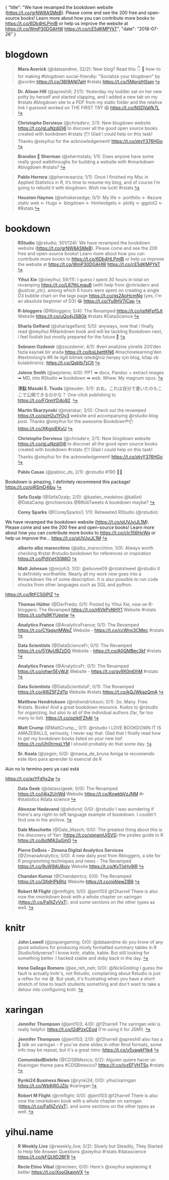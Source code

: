 {
  "title": "We have revamped the bookdown website (https://t.co/grNW8ASMeB). Please come and see the 200 free and open-source books! Learn more about how you can contribute more books to https://t.co/6Db4HLPmlB or help us improve the website at https://t.co/WmP30DGAHW https://t.co/cE5dKMPYkT",
  "date": "2018-07-26"
}

# blogdown

> **Mara Averick** (@dataandme; 32/2): New blog? Read this 👇
💫 how-to for making #blogdown social-friendly:
"Socialize your blogdown" by @xvrdm 
https://t.co/36l9ANI7aH #rstats https://t.co/5MprslHSsm  [&#8618;](https://twitter.com/xieyihui/status/1022229274227605504)

<!-- -->


> **Dr. Alison Hill** (@apreshill; 21/1): Yesterday my toddler sat on her new potty by herself and started clapping, and I added a new tab on my #rstats #blogdown site to a PDF from my static folder and the relative link I guessed worked on THE FIRST TRY 😱 https://t.co/NSDValfk7L  [&#8618;](https://twitter.com/xieyihui/status/1022125802815512576)

<!-- -->


> **Christophe Dervieux** (@chrisderv; 2/1): New blogdown website https://t.co/gLuNzdi0j6  to discover all the good open source books created with bookdown #rstats 📦! Glad I could help on this task! Thanks @xieyihui for the acknowledgement! https://t.co/qtyY376HGo  [&#8618;](https://twitter.com/xieyihui/status/1022239801628651520)

<!-- -->


> **Brandon 🎵 Sherman** (@shermstats; 1/1): Does anyone have some really good walkthroughs for building a website with #rmarkdown #blogdown #rstats?  [&#8618;](https://twitter.com/xieyihui/status/1022235008369451008)

<!-- -->


> **Pablo Herrera** (@pherreraariza; 1/1): Once I finished my Msc in Applied Statistics in R, it’s time to resume my blog, and of course I’m going to rebuild it with blogdown. Wish me luck! #rstats  [&#8618;](https://twitter.com/xieyihui/status/1022214693795061761)

<!-- -->


> **Houston Haynes** (@whiskersedge; 0/1): My life &lt;- portfolio &lt;- #azure static web &lt;- Hugo &lt;- blogdown &lt;- htmlwidgets &lt;- plotly &lt;- ggplot2 &lt;- #Rstats  [&#8618;](https://twitter.com/xieyihui/status/1021973733991280646)

<!-- -->


# bookdown

> **RStudio** (@rstudio; 301/124): We have revamped the bookdown website (https://t.co/grNW8ASMeB). Please come and see the 200 free and open-source books! Learn more about how you can contribute more books to https://t.co/6Db4HLPmlB or help us improve the website at https://t.co/WmP30DGAHW https://t.co/cE5dKMPYkT  [&#8618;](https://twitter.com/xieyihui/status/1022226597657673732)

<!-- -->


> **Yihui Xie** (@xieyihui; 59/11): I guess I spent 30 hours in total on revamping https://t.co/L67thLmauB (with help from 
@chrisderv and @ustcer_ztc), among which 6 hours were spent on creating a single D3 bubble chart on the tags page https://t.co/gs2AoHcmNg (yes, I'm an absolute beginner of D3) 😂 https://t.co/Yu9HV7iCap  [&#8618;](https://twitter.com/xieyihui/status/1022231125970903041)

<!-- -->


> **R-bloggers** (@Rbloggers; 5/4): The Revamped https://t.co/jstNFpf5Jt Website https://t.co/uQo4jJSBGk #rstats #DataScience  [&#8618;](https://twitter.com/xieyihui/status/1022256545755803652)

<!-- -->


> **Sharla Gelfand** (@sharlagelfand; 5/0): anyways, now that i finally read @xieyihui RMarkdown book and will be tackling Bookdown next, i feel foolish but mostly prepared for the future 💪  [&#8618;](https://twitter.com/xieyihui/status/1022238164277239811)

<!-- -->


> **Sebnem Ozdemir** (@zsozdemir; 4/1): #veri analizine yönelik 200’den fazla kaynak bir arada https://t.co/bsLbettKN6
#machinelearning’den #textmining’e #R ile ilgili bilmek istediğiniz herşey için blog, kitap vb bulabilirsiniz. https://t.co/QsbIb7zClt  [&#8618;](https://twitter.com/xieyihui/status/1022297126007697409)

<!-- -->


> **Jolene Smith** (@aejolene; 4/0): PPT ➡ docx, Pandoc + extract images ➡ MD, into RStudio ➡ bookdown ➡ web. Whew. My magnum opus.  [&#8618;](https://twitter.com/xieyihui/status/1022231630394654720)

<!-- -->


> **津駄 Masaki E. Tsuda** (@teuder; 3/1): おお。これは自分で書いたのもここで公開できるのかな？
One-click publishing to https://t.co/FOnnYD4o92.  [&#8618;](https://twitter.com/xieyihui/status/1022264210464501760)

<!-- -->


> **Martin Skarzynski** (@marskar; 3/0): Check out the revamped https://t.co/qzH2u1YOy3 website and accompanying @rstudio blog post. Thanks @xieyihui for the awesome Bookdown®️📦
https://t.co/XKgjslEKxU  [&#8618;](https://twitter.com/xieyihui/status/1022277075619733510)

<!-- -->


> **Christophe Dervieux** (@chrisderv; 2/1): New blogdown website https://t.co/gLuNzdi0j6  to discover all the good open source books created with bookdown #rstats 📦! Glad I could help on this task! Thanks @xieyihui for the acknowledgement! https://t.co/qtyY376HGo  [&#8618;](https://twitter.com/xieyihui/status/1022239801628651520)

<!-- -->


> **Pablo Casas** (@pabloc_ds; 2/1): @rstudio #190 💚📗 
>
Bookdown is amazing, I definitely recommend this package! https://t.co/ojRSmD4lbu  [&#8618;](https://twitter.com/xieyihui/status/1022232274639749126)

<!-- -->


> **Sefa Ozalp** (@SefaOzalp; 2/0): @kaelen_medeiros @kallixti @DataCamp @richierocks @BRobTweets A bookdown maybe?  [&#8618;](https://twitter.com/xieyihui/status/1022231865455984640)

<!-- -->


> **Corey Sparks** (@CoreySparks1; 1/1): Retweeted RStudio (@rstudio):
>
We have revamped the bookdown website (https://t.co/qUVJviJL1M). Please come and see the 200 free and open-source books! Learn more about how you can contribute more books to https://t.co/clc156HxWq or help us improve the... https://t.co/qUVJviJL1M  [&#8618;](https://twitter.com/xieyihui/status/1022226733947187200)

<!-- -->


> **alberto albz marocchino** (@albz_marocchino; 1/0): Always worth checking #rstat #rstudio bookdown for references or inspiration https://t.co/PdVxH30MIO  [&#8618;](https://twitter.com/xieyihui/status/1022253267517145088)

<!-- -->


> **Matt Johnson** (@mrjoh3; 1/0): @ebovee09 @rstatstweet @rstudio It is definitely worthwhile. Nearly all my work now goes into a #rmarkdown file of some description. It is also possible to run code chucks from other languages such as SQL and python.
>
https://t.co/RtFC50iPlZ  [&#8618;](https://twitter.com/xieyihui/status/1022218134688686080)

<!-- -->


> **Thomas Hütter** (@DerFredo; 0/1): Posted by Yihui Xie, now on R-bloggers: The Revamped https://t.co/r6VkPvNHY1 Website #rstats https://t.co/fg9KYUextw  [&#8618;](https://twitter.com/xieyihui/status/1022258750567198720)

<!-- -->


> **Analytics France** (@AnalyticsFrance; 0/1): The Revamped https://t.co/CYagsnMWeZ Website - https://t.co/ccWno3CMec #rstats  [&#8618;](https://twitter.com/xieyihui/status/1022258258302705664)

<!-- -->


> **Data Scientists** (@DataScienceFr; 0/1): The Revamped https://t.co/5YAvUBZzDG Website - https://t.co/A0QMBec3kf #rstats  [&#8618;](https://twitter.com/xieyihui/status/1022257979570225154)

<!-- -->


> **Analytics France** (@AnalyticsFr; 0/1): The Revamped https://t.co/ohwr5EyWJt Website - https://t.co/gv9X0nt0hM #rstats  [&#8618;](https://twitter.com/xieyihui/status/1022257327024562176)

<!-- -->


> **Data Scientists** (@DataScientistsF; 0/1): The Revamped https://t.co/4l6Z5FZdTp Website #rstats https://t.co/kQJWkazQmA  [&#8618;](https://twitter.com/xieyihui/status/1022256715687972865)

<!-- -->


> **Matthew Hendrickson** (@mjhendrickson; 0/1): So. Many. Free. #rstats. Books! And a great bookdown resource. Kudos to @rstudio for organizing, but also to all of the individual authors (far, far too many to list). https://t.co/pzjktFZhAt  [&#8618;](https://twitter.com/xieyihui/status/1022255966669217792)

<!-- -->


> **Matt Crump** (@MattCrump_; 0/1): @rstudio I LOVE BOOKDOWN IT IS AMAZEBALLS, seriously, I never say that. Glad that I finally read how to get my bookdown books listed on your new list! https://t.co/Uh0trmxLYM I should probably do that some day.  [&#8618;](https://twitter.com/xieyihui/status/1022242961894064134)

<!-- -->


> **Sr. Koala** (@zegim; 0/0): @mama_de_bruna Amiga te recomiendo este libro para aprender lo esencial de R
>
Aún no lo termino pero ya casi está 
>
https://t.co/acYFd1jx2w  [&#8618;](https://twitter.com/xieyihui/status/1022304359470833669)

<!-- -->


> **Data Geek** (@datascigeek; 0/0): The Revamped https://t.co/l4js2UrlWd Website https://t.co/KowkbVzJNM #r #statistics #data science  [&#8618;](https://twitter.com/xieyihui/status/1022297960531611648)

<!-- -->


> **Aboozar Hadavand** (@ahdvnd; 0/0): @rstudio I was wondering if there's any right-to-left language example of bookdown. I couldn't find one in the archive.  [&#8618;](https://twitter.com/xieyihui/status/1022278999236595712)

<!-- -->


> **Dale Maschette** (@Dale_Masch; 0/0): The greatest thing about this is the discovery of Yarr (https://t.co/xpngmUjSVS) the pirates guide to R https://t.co/bzNfA2uGmO  [&#8618;](https://twitter.com/xieyihui/status/1022267490284462082)

<!-- -->


> **Pierre DeBois - Zimana Digital Analytics Services** (@ZimanaAnalytics; 0/0): A new daily post from Rbloggers, a site for R programming techniques and news - The Revamped https://t.co/9uW9AU8oiv Website https://t.co/KvTIxHv9jR  [&#8618;](https://twitter.com/xieyihui/status/1022257708945342465)

<!-- -->


> **Chandan Kumar** (@Chandanrtcs; 0/0): The Revamped https://t.co/3XdHPkRljz Website https://t.co/oiAIewZlB8  [&#8618;](https://twitter.com/xieyihui/status/1022256756871888898)

<!-- -->


> **Robert M Flight** (@rmflight; 0/0): @jent103 @f2harrell There is also now the *rmarkdown book* with a whole chapter on xaringan (https://t.co/Fa1IjZvVxT), and some sections on the other types as well.  [&#8618;](https://twitter.com/xieyihui/status/1022143715056463872)

<!-- -->


# knitr

> **John Lowell** (@piquergaming; 0/0): @dataandme do you know of any good solutions for producing nicely formatted summary tables in R Studio/tidyverse? I know knitr, xtable,  kable. But still looking for something better. I hacked xtable and doby back in the day.  [&#8618;](https://twitter.com/xieyihui/status/1022307867070750720)

<!-- -->


> **Irene Gallego Romero** (@ee_reh_neh; 0/0): @_NickGolding_ I guess the fault is actually knitr's, not Rstudio, complaining about Rstudio is just a reflex for me 😅. But yeah, it's frustrating when you have a short stretch of time to teach students something and don't want to take a detour into configuring knitr.  [&#8618;](https://twitter.com/xieyihui/status/1022088769774575616)

<!-- -->


# xaringan

> **Jennifer Thompson** (@jent103; 4/0): @f2harrell The xaringan wiki is really helpful: https://t.co/l2dPzxCEod (I'm using it for JSM!).  [&#8618;](https://twitter.com/xieyihui/status/1022143068072493056)

<!-- -->


> **Jennifer Thompson** (@jent103; 2/0): @f2harrell @apreshill also has a 💯 talk on xaringan - if you've done slides in other Rmd formats, some info may be repeat, but it's a great intro: https://t.co/y5yawkfYe4  [&#8618;](https://twitter.com/xieyihui/status/1022143590749884416)

<!-- -->


> **ComunidadBioInfo** (@CDSBMexico; 0/2): Alguien quiere hacer un #xaringan theme para #CDSBmexico? https://t.co/jyzEFVHTSx #rstats  [&#8618;](https://twitter.com/xieyihui/status/1022129570437316609)

<!-- -->


> **Rynki24 Business News** (@rynki24; 0/0): yihui/xaringan https://t.co/Wb8jRGJZIo #xaringan  [&#8618;](https://twitter.com/xieyihui/status/1022173889835806720)

<!-- -->


> **Robert M Flight** (@rmflight; 0/0): @jent103 @f2harrell There is also now the *rmarkdown book* with a whole chapter on xaringan (https://t.co/Fa1IjZvVxT), and some sections on the other types as well.  [&#8618;](https://twitter.com/xieyihui/status/1022143715056463872)

<!-- -->


# yihui.name

> **R Weekly Live** (@rweekly_live; 0/2): Slowly but Steadily, They Started to Help Me Answer Questions @xieyihui #rstats #datascience https://t.co/kFQUtD2BFR  [&#8618;](https://twitter.com/xieyihui/status/1021956553304227840)

<!-- -->


> **Recle Etino Vibal** (@recleev; 0/0): Here's @xieyihui explaining it better https://t.co/XooGkaimVX  [&#8618;](https://twitter.com/xieyihui/status/1021977010397229056)

<!-- -->


